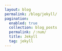 ```yaml
---
layout: blog
permalink: /blog/jekyll/
pagination:
  enabled: true
  collection: blog_posts
  permalink: /:num/
  title: Jekyll
  tag: jekyll
---
```

